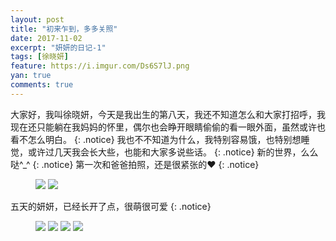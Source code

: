 ```yaml
---
layout: post
title: "初来乍到，多多关照"
date: 2017-11-02
excerpt: "妍妍的日记-1"
tags: [徐晓妍]
feature: https://i.imgur.com/Ds6S7lJ.png
yan: true
comments: true
---
```


大家好，我叫徐晓妍，今天是我出生的第八天，我还不知道怎么和大家打招呼，我现在还只能躺在我妈妈的怀里，偶尔也会睁开眼睛偷偷的看一眼外面，虽然或许也看不怎么明白。
{: .notice}
我也不不知道为什么，我特别容易饿，也特别想睡觉，或许过几天我会长大些，也能和大家多说些话。
{: .notice}
新的世界，么么哒^_^
{: .notice}
第一次和爸爸拍照，还是很紧张的❤️
{: .notice}
<figure>
	<img src="{{ site.staticUrl }}/yanyan/image/chusheng1.JPG" />
	<img src="{{ site.staticUrl }}/yanyan/image/chusheng2.JPG" />
</figure>
五天的妍妍，已经长开了点，很萌很可爱
{: .notice}
<figure>
	<img src="{{ site.staticUrl }}/yanyan/image/IMG_1664.JPG" />
	<img src="{{ site.staticUrl }}/yanyan/image/IMG_1665.JPG" />
	<img src="{{ site.staticUrl }}/yanyan/image/IMG_1666.JPG" />
	<img src="{{ site.staticUrl }}/yanyan/image/IMG_1667.JPG" />
</figure>
